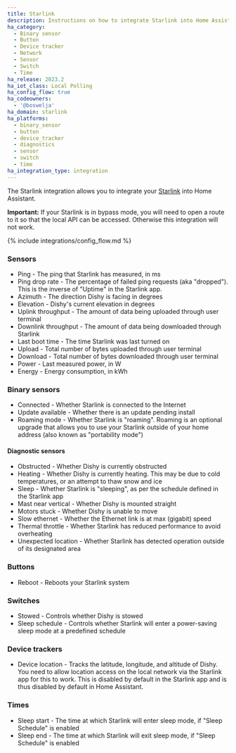 ```yaml
---
title: Starlink
description: Instructions on how to integrate Starlink into Home Assistant.
ha_category:
  - Binary sensor
  - Button
  - Device tracker
  - Network
  - Sensor
  - Switch
  - Time
ha_release: 2023.2
ha_iot_class: Local Polling
ha_config_flow: true
ha_codeowners:
  - '@boswelja'
ha_domain: starlink
ha_platforms:
  - binary_sensor
  - button
  - device_tracker
  - diagnostics
  - sensor
  - switch
  - time
ha_integration_type: integration
---
```


The Starlink integration allows you to integrate your [Starlink](https://www.starlink.com/) into Home Assistant.

**Important:** If your Starlink is in bypass mode, you will need to open a route to it so that the local API can be accessed. Otherwise this integration will not work.

{% include integrations/config_flow.md %}

### Sensors

- Ping - The ping that Starlink has measured, in ms
- Ping drop rate - The percentage of failed ping requests (aka "dropped"). This is the inverse of "Uptime" in the Starlink app.
- Azimuth - The direction Dishy is facing in degrees
- Elevation - Dishy's current elevation in degrees
- Uplink throughput - The amount of data being uploaded through user terminal
- Downlink throughput - The amount of data being downloaded through Starlink
- Last boot time - The time Starlink was last turned on
- Upload - Total number of bytes uploaded through user terminal
- Download - Total number of bytes downloaded through user terminal
- Power - Last measured power, in W
- Energy - Energy consumption, in kWh

### Binary sensors

- Connected - Whether Starlink is connected to the Internet
- Update available - Whether there is an update pending install
- Roaming mode - Whether Starlink is "roaming". Roaming is an optional upgrade that allows you to use your Starlink outside of your home address (also known as "portability mode")

#### Diagnostic sensors

- Obstructed - Whether Dishy is currently obstructed
- Heating - Whether Dishy is currently heating. This may be due to cold temperatures, or an attempt to thaw snow and ice
- Sleep - Whether Starlink is "sleeping", as per the schedule defined in the Starlink app
- Mast near vertical - Whether Dishy is mounted straight
- Motors stuck - Whether Dishy is unable to move
- Slow ethernet - Whether the Ethernet link is at max (gigabit) speed
- Thermal throttle - Whether Starlink has reduced performance to avoid overheating
- Unexpected location - Whether Starlink has detected operation outside of its designated area

### Buttons

- Reboot - Reboots your Starlink system

### Switches

- Stowed - Controls whether Dishy is stowed
- Sleep schedule - Controls whether Starlink will enter a power-saving sleep mode at a predefined schedule

### Device trackers

- Device location - Tracks the latitude, longitude, and altitude of Dishy. You need to allow location access on the local network via the Starlink app for this to work. This is disabled by default in the Starlink app and is thus disabled by default in Home Assistant.

### Times

- Sleep start - The time at which Starlink will enter sleep mode, if "Sleep Schedule" is enabled
- Sleep end - The time at which Starlink will exit sleep mode, if "Sleep Schedule" is enabled
